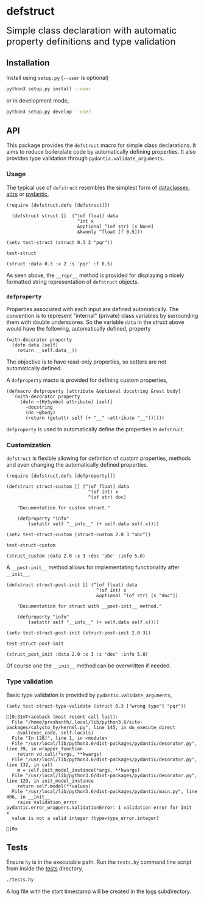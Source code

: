 # defstruct

<font size = "+2"> Simple class declaration with automatic property definitions and type validation </font>

## Installation

Install using `setup.py` (`--user` is optional)

```bash
python3 setup.py install --user
```

or in development mode,

```bash
python3 setup.py develop --user
```

##  API

This package provides the `defstruct` macro for simple class declarations. It aims to reduce boilerplate code by automatically defining properties. It also provides type validation through `pydantic.validate_arguments`. 

### Usage
The typical use of `defstruct` resembles the simplest form of [dataclasses](https://docs.python.org/3/library/dataclasses.html), [attrs](https://github.com/python-attrs/attrs) or [pydantic](https://github.com/samuelcolvin/pydantic),


```hy
(require [defstruct.defs [defstruct]])

  (defstruct struct []  (^(of float) data 
                          ^int x 
                          &optional ^(of str) [s None]
                          &kwonly ^float [f 0.5]))
```


```hy
(setv test-struct (struct 0.3 2 "pqr"))
```


```hy
test-struct
```




    (struct :data 0.3 :x 2 :s 'pqr' :f 0.5)



As seen above, the `__repr__` method is provided for displaying a nicely formatted string representation of `defstruct` objects.

### `defproperty`

Properties associated with each input are defined automatically. The convention is to represent "internal" (private) class variables by surrounding them with double underscores. So the variable `data` in the struct above would have the following, automatically defined, property 

```
(with-decorator property
  (defn data [self]
    return __self.data__))
```

The objective is to have read-only properties, so setters are not automatically defined.

A `defproperty` macro is provided for defining custom properties, 

```hy
(defmacro defproperty [attribute &optional docstring &rest body]
  `(with-decorator property
     (defn ~(HySymbol attribute) [self]
       ~docstring
       (do ~@body)
       (return (getattr self (+ "__" ~attribute "__"))))))
```

`defproperty` is used to automatically define the properties in `defstruct`.

### Customization

`defstruct` is flexible allowing for definition of custom properties, methods and even changing the automatically defined properties.


```hy
(require [defstruct.defs [defproperty]])

(defstruct struct-custom [] (^(of float) data 
                              ^(of int) x 
                              ^(of str) doc) 
           
    "Documentation for custom struct."

    (defproperty "info"
        (setattr self "__info__" (+ self.data self.x))))
```


```hy
(setv test-struct-custom (struct-custom 2.0 3 "abc"))
```


```hy
test-struct-custom
```




    (struct_custom :data 2.0 :x 3 :doc 'abc' :info 5.0)



A `__post-init__` method allows for implementating functionality after `__init__`,


```hy
(defstruct struct-post-init [] (^(of float) data 
                                 ^(of int) x 
                                 &optional ^(of str) [s "doc"]) 
           
    "Documentation for struct with __post-init__ method."

    (defproperty "info"
        (setattr self "__info__" (+ self.data self.x))))
```


```hy
(setv test-struct-post-init (struct-post-init 2.0 3))
```


```hy
test-struct-post-init
```




    (struct_post_init :data 2.0 :x 3 :s 'doc' :info 5.0)



Of course one the `__init__` method can be overwritten if needed.

### Type validation

Basic type validation is provided by `pydantic.validate_arguments`,


```hy
(setv test-struct-type-validate (struct 0.3 ["wrong type"] "pqr"))
```

    [0;31mTraceback (most recent call last):
      File "/home/prashanth/.local/lib/python3.6/site-packages/calysto_hy/kernel.py", line 145, in do_execute_direct
        eval(exec_code, self.locals)
      File "In [28]", line 1, in <module>
      File "/usr/local/lib/python3.6/dist-packages/pydantic/decorator.py", line 39, in wrapper_function
        return vd.call(*args, **kwargs)
      File "/usr/local/lib/python3.6/dist-packages/pydantic/decorator.py", line 132, in call
        m = self.init_model_instance(*args, **kwargs)
      File "/usr/local/lib/python3.6/dist-packages/pydantic/decorator.py", line 129, in init_model_instance
        return self.model(**values)
      File "/usr/local/lib/python3.6/dist-packages/pydantic/main.py", line 406, in __init__
        raise validation_error
    pydantic.error_wrappers.ValidationError: 1 validation error for Init
    x
      value is not a valid integer (type=type_error.integer)
    
    [0m

## Tests
Ensure `hy` is in the executable path. Run the `tests.hy` command line script from inside the [tests](tests) directory,

```bash
./tests.hy
```

A log file with the start timestamp will be created in the [logs](tests/logs) subdirectory.
